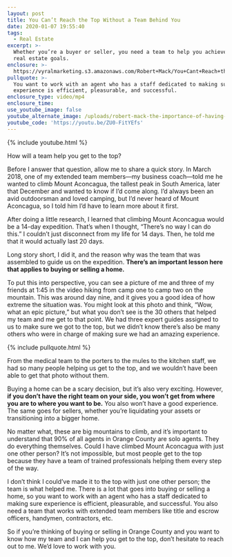 ```yaml
---
layout: post
title: You Can’t Reach the Top Without a Team Behind You
date: 2020-01-07 19:55:40
tags:
  - Real Estate
excerpt: >-
  Whether you’re a buyer or seller, you need a team to help you achieve your
  real estate goals.
enclosure: >-
  https://vyralmarketing.s3.amazonaws.com/Robert+Mack/You+Cant+Reach+the+Top+Without+a+Team+Behind+You.mp4
pullquote: >-
  You want to work with an agent who has a staff dedicated to making sure
  experience is efficient, pleasurable, and successful.
enclosure_type: video/mp4
enclosure_time:
use_youtube_image: false
youtube_alternate_image: /uploads/robert-mack-the-importance-of-having-a-team-behind-you-youtube.jpg
youtube_code: 'https://youtu.be/ZU0-FitYEfs'
---
```


{% include youtube.html %}

How will a team help you get to the top?

Before I answer that question, allow me to share a quick story. In March 2018, one of my extended team members—my business coach—told me he wanted to climb Mount Aconcagua, the tallest peak in South America, later that December and wanted to know if I’d come along. I’d always been an avid outdoorsman and loved camping, but I’d never heard of Mount Aconcagua, so I told him I’d have to learn more about it first.&nbsp;

After doing a little research, I learned that climbing Mount Aconcagua would be a 14-day expedition. That’s when I thought, “There’s no way I can do this.” I couldn’t just disconnect from my life for 14 days. Then, he told me that it would actually last 20 days.&nbsp;

Long story short, I did it, and the reason why was the team that was assembled to guide us on the expedition. **There’s an important lesson here that applies to buying or selling a home.&nbsp;**

To put this into perspective, you can see a picture of me and three of my friends at 1:45 in the video hiking from camp one to camp two on the mountain. This was around day nine, and it gives you a good idea of how extreme the situation was. You might look at this photo and think, “Wow, what an epic picture,” but what you don’t see is the 30 others that helped my team and me get to that point. We had three expert guides assigned to us to make sure we got to the top, but we didn’t know there’s also be many others who were in charge of making sure we had an amazing experience.&nbsp;

{% include pullquote.html %}

From the medical team to the porters to the mules to the kitchen staff, we had so many people helping us get to the top, and we wouldn’t have been able to get that photo without them.&nbsp;

Buying a home can be a scary decision, but it’s also very exciting. However, **if you don’t have the right team on your side, you won’t get from where you are to where you want to be.** You also won’t have a good experience. The same goes for sellers, whether you’re liquidating your assets or transitioning into a bigger home.&nbsp;

No matter what, these are big mountains to climb, and it’s important to understand that 90% of all agents in Orange County are solo agents. They do everything themselves. Could I have climbed Mount Aconcagua with just one other person? It’s not impossible, but most people get to the top because they have a team of trained professionals helping them every step of the way.&nbsp;

I don’t think I could’ve made it to the top with just one other person; the team is what helped me. There is a lot that goes into buying or selling a home, so you want to work with an agent who has a staff dedicated to making sure experience is efficient, pleasurable, and successful. You also need a team that works with extended team members like title and escrow officers, handymen, contractors, etc.&nbsp;

So if you’re thinking of buying or selling in Orange County and you want to know how my team and I can help you get to the top, don’t hesitate to reach out to me. We’d love to work with you.